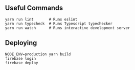 ## Useful Commands

```shell
yarn run lint       # Runs eslint
yarn run typecheck  # Runs Typescript typechecker
yarn run watch      # Runs interactive development server
```

## Deploying

```shell
NODE_ENV=production yarn build
firebase login
firebase deploy
```
